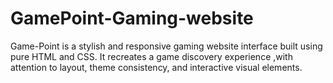 # GamePoint-Gaming-website
Game-Point is a stylish and responsive gaming website interface built using pure HTML and CSS. It recreates a game discovery experience ,with attention to layout, theme consistency, and interactive visual elements.
